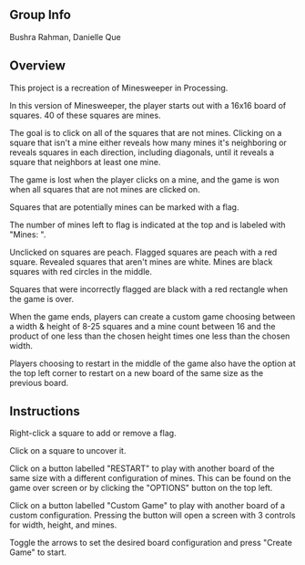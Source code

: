 ## Group Info
Bushra Rahman, Danielle Que
## Overview
This project is a recreation of Minesweeper in Processing. 
  
In this version of Minesweeper, the player starts out with a 16x16 board of squares. 40 of these squares are mines.  
  
The goal is to click on all of the squares that are not mines. Clicking on a square that isn't a mine either reveals how many mines it's neighboring or reveals squares in each direction, including diagonals, until it reveals a square that neighbors at least one mine.  
  
The game is lost when the player clicks on a mine, and the game is won when all squares that are not mines are clicked on.  
  
Squares that are potentially mines can be marked with a flag.  
  
The number of mines left to flag is indicated at the top and is labeled with "Mines: ".  
  
Unclicked on squares are peach. Flagged squares are peach with a red square. Revealed squares that aren't mines are white. Mines are black squares with red circles in the middle.  
  
Squares that were incorrectly flagged are black with a red rectangle when the game is over.  
  
When the game ends, players can create a custom game choosing between a width & height of 8-25 squares and a mine count between 16 and the product of one less than the chosen height times one less than the chosen width.  
  
Players choosing to restart in the middle of the game also have the option at the top left corner to restart on a new board of the same size as the previous board.  
## Instructions
Right-click a square to add or remove a flag.  
  
Click on a square to uncover it.  
  
Click on a button labelled "RESTART" to play with another board of the same size with a different configuration of mines. This can be found on the game over screen or by clicking the "OPTIONS" button on the top left.  
  
Click on a button labelled "Custom Game" to play with another board of a custom configuration. Pressing the button will open a screen with 3 controls for width, height, and mines. 
  
Toggle the arrows to set the desired board configuration and press "Create Game" to start.  




